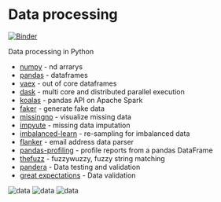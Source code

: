 # Data processing

[![Binder](https://mybinder.org/badge_logo.svg)](https://mybinder.org/v2/gh/boyuan-li/BL-data-manipulation/HEAD)

Data processing in Python 

- [numpy](https://numpy.org/doc/) - nd arrarys
- [pandas](https://pandas.pydata.org/docs/) - dataframes 
- [vaex](https://docs.vaex.io/en/latest/index.html) - out of core dataframes 
- [dask](https://docs.dask.org/en/latest/) - multi core and distributed parallel execution
- [koalas](https://koalas.readthedocs.io/en/latest/) - pandas API on Apache Spark
- [faker](https://faker.readthedocs.io/en/stable/) - generate fake data
- [missingno](https://github.com/ResidentMario/missingno) - visualize missing data
- [impyute](https://github.com/eltonlaw/impyute) - missing data imputation
- [imbalanced-learn](https://imbalanced-learn.org/stable/) - re-sampling for imbalanced data
- [flanker](https://github.com/mailgun/flanker) - email address data parser
- [pandas-profiling](https://github.com/pandas-profiling/pandas-profiling) - profile reports from a pandas DataFrame
- [thefuzz](https://github.com/seatgeek/thefuzz) - fuzzywuzzy, fuzzy string matching
- [pandera](https://github.com/pandera-dev/pandera) - Data testing and validation
- [great expectations](https://github.com/great-expectations/great_expectations) - Data validation 

![data](https://github.com/boyuan-li/BL-data-processing/blob/master/photos/1.png)
![data](https://github.com/boyuan-li/BL-data-processing/blob/master/photos/2.png)
![data](https://github.com/boyuan-li/BL-data-processing/blob/master/photos/3.png)
